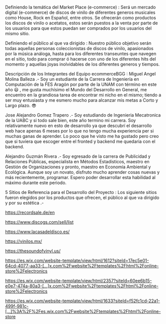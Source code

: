 Definiendo la temática del Market Place (e-commerce) : 
Será un mercado digital (e-commerce) de discos de vinilo de diferentes generos musicales como House, Rock en Español, entre otros. 
Se ofrecerán como productos los discos de vinilo o acetatos, estos serán puestos a la venta por parte de los usuarios para que estos 
puedan ser comprados por los usuarios del mismo sitio.

Definiendo el público al que va dirigido : 
Nuestro público objetivo serán todas aquellas personas coleccionistas de discos de vinilo, apasionados por la música análoga, 
hasta para los diferentes transeuntes que navegen en el sitio, todo para comprar ó hacerse con uno de los diferentes hits del momento 
y aquellas joyas inolvidables de los diferentes generos y tiempos.

Descripción de los Integrantes del Equipo ecommerceBGG : 
Miguel Angel Molina Balleza .- Soy un estudiante de la Carrera de Ingeniería en Computación de la FES Aragón por parte de la UNAM con 
término en este año 😃 , me gusta muchísimo el Mundo del Desarrollo en General, me encuentro en la grandiosa tarea de encontrar mi nicho en el mismo; 
tiendo a ser muy entusiasta y me esmero mucho para alcanzar mis metas a Corto y Largo plazo. 😎

Jose Alejandro Gomez Trapero .- Soy estudiando de Ingenieria Mecatronica de la UABC y si todo sale bien, este año termino mi carrera.
Soy relativamente nuevo en esto de desarrollo ya que descubrí el desarrollo web hace apenas 6 meses por lo que no tengo mucha experiencia per si muchas ganas de aprender.
Lo poco que he visto me ha gustado pero creo que si tuviera que escoger entre el fronted y backend me quedaria con el backend.

Alejandro Guzmán Rivera .- Soy egresado de la carrera de Publicidad y Relaciones Públicas, especialista en Métodos Estadísticos, maestro en Gestión de Organizaciones y pronto, maestro en Economía Ambiental y Ecológica. Aunque soy un novato, disfruto mucho aprender cosas nuevas y más recientemente, programar. Espero poder desarrollar esta habilidad al máximo durante este periodo.

5 Sitios de Referencia para el Desarrollo del Proyecto : 
Los siguiente sitios fueron elegidos por los productos que ofrecen, el público al que va dirigido y por su estética .-

https://recordsale.de/en

https://www.discogs.com/sell/list

https://www.lacasadeldisco.es/

https://vinilos.mx/

https://thesoundofvinyl.us/

https://es.wix.com/website-template/view/html/1612?siteId=17ec5e01-64cd-4077-aa33-[…]x.com%2Fwebsite%2Ftemplates%2Fhtml%2Fonline-store%2Felectronics

https://es.wix.com/website-template/view/html/2357?siteId=60ee6b15-e0e7-474a-80a3-[…]x.com%2Fwebsite%2Ftemplates%2Fhtml%2Fonline-store%2Felectronics

https://es.wix.com/website-template/view/html/1633?siteId=f52fc1cd-22a1-499f-981c-[…]%3A%2F%2Fes.wix.com%2Fwebsite%2Ftemplates%2Fhtml%2Fonline-store
